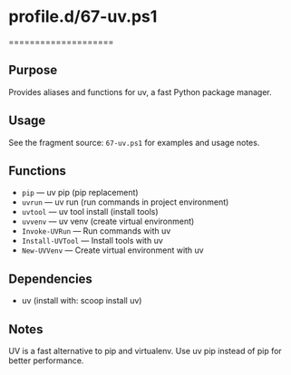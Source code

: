 # profile.d/67-uv.ps1
====================

Purpose
-------
Provides aliases and functions for uv, a fast Python package manager.

Usage
-----
See the fragment source: `67-uv.ps1` for examples and usage notes.

Functions
---------
- `pip` — uv pip (pip replacement)
- `uvrun` — uv run (run commands in project environment)
- `uvtool` — uv tool install (install tools)
- `uvvenv` — uv venv (create virtual environment)
- `Invoke-UVRun` — Run commands with uv
- `Install-UVTool` — Install tools with uv
- `New-UVVenv` — Create virtual environment with uv

Dependencies
------------
- uv (install with: scoop install uv)

Notes
-----
UV is a fast alternative to pip and virtualenv. Use uv pip instead of pip for better performance.
